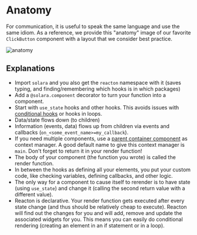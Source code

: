 # Anatomy

For communication, it is useful to speak the same language and use the same idiom.
As a reference, we provide this "anatomy" image of our favorite `ClickButton` component with a layout that we consider best practice.

![anatomy](/static/public/docs/anatomy.png)

## Explanations

 * Import `solara` and you also get the `reacton` namespace with it (saves typing, and finding/remembering which hooks is in which packages)
 * Add a `@solara.component` decorator to turn your function into a component.
 * Start with `use_state` hooks and other hooks. This avoids issues with [conditional hooks](/docs/understanding/rules-of-hooks) or hooks in loops.
 * Data/state flows down (to children)
 * Information (events, data) flows up from children via events and callbacks (`on_<some_event_name>=my_callback`).
 * If you need multiple components, use a [parent container component](/api#layout) as context manager. A good default name to give this context manager is `main`. Don't forget to return it in your render function!
 * The body of your component (the function you wrote) is called the render function.
 * In between the hooks as defining all your elements, you put your custom code, like checking variables, defining callbacks, and other logic.
 * The only way for a component to cause itself to rerender is to have state (using `use_state`) and change it (calling the second return value with a different value).
 * Reacton is declarative. Your render function gets executed after every state change (and thus should be relatively cheap to execute). Reacton will find out the changes for you and will add, remove and update the associated widgets for you. This means you can easily do conditional rendering (creating an element in an if statement or in a loop).
